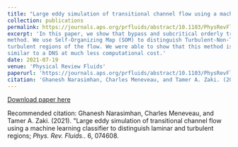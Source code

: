 ```yaml
---
title: "Large eddy simulation of transitional channel flow using a machine learning classifier to distinguish laminar and turbulent regions"
collection: publications
permalink: https://journals.aps.org/prfluids/abstract/10.1103/PhysRevFluids.6.074608
excerpt: 'In this paper, we show that bypass and subcritical orderly transition can be simulated using the computationally efficient wall-modeled LES
method. We use Self-Organizing Map (SOM) to distinguish Turbulent-Non-Turbulent (T-NT) regions of the flow and selectively apply wall-modeling on in 
turbulent regions of the flow. We were able to show that this method is successfully able to capture the right trends of the friction Reynolds number 
similar to a DNS at much less computational cost.'
date: 2021-07-19
venue: 'Physical Review Fluids'
paperurl: 'https://journals.aps.org/prfluids/abstract/10.1103/PhysRevFluids.6.074608'
citation: 'Ghanesh Narasimhan, Charles Meneveau, and Tamer A. Zaki. (2021). &quot;Large eddy simulation of transitional channel flow using a machine learning classifier to distinguish laminar and turbulent regions; <i>Phys. Rev. Fluids.</i>. 6, 074608.'
---
```

[Download paper here](https://journals.aps.org/prfluids/abstract/10.1103/PhysRevFluids.6.074608)

Recommended citation: Ghanesh Narasimhan, Charles Meneveau, and Tamer A. Zaki. (2021). &quot;Large eddy simulation of transitional channel flow using a machine learning classifier to distinguish laminar and turbulent regions; <i>Phys. Rev. Fluids.</i>. 6, 074608.

